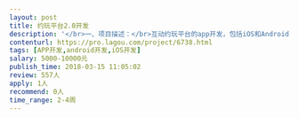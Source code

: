 ```yaml
---                
layout: post       
title: 约玩平台2.0开发           
description: '</br>一、项目描述：</br>互动约玩平台的app开发，包括iOS和Android两端，我主要需要做出聊天室功能</br></br>二、主要功能点：</br>实时多人语音聊天，排麦连麦功能，送礼物功能，pc端主播管理</br></br>三、可参考产品：</br>YY，寻欢，Hello</br></br>四、人员要求：</br>1.有做过聊天室，约玩平台的相关开发经验。</br>2.良好的沟通能力和契约精神。</br>3.对产品有独到的见解</br>'     
contenturl: https://pro.lagou.com/project/6738.html      
tags: [APP开发,android开发,iOS开发]            
salary: 5000-10000元          
publish_time: 2018-03-15 11:05:02         
review: 557人                   
apply: 1人                   
recommend: 0人                   
time_range: 2-4周              
---                 
```

